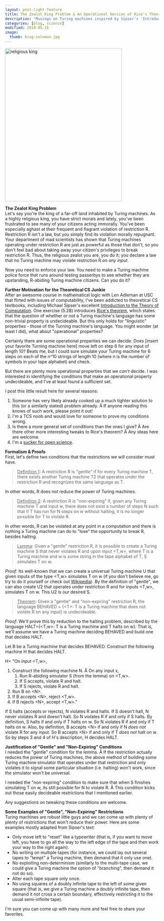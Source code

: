 ```yaml
---
layout: post-light-feature
title: The Zealot King Problem & An Operational Version of Rice's Theorem
description: "Musings on Turing machines inspired by Sipser's 'Introduction to the Theory of Computation.'"
categories: [blog, science]
modified: 2010-05-15
image:
  thumb: king-soloman.jpg
---
```

<img class="aligncenter size-full wp-image-680" title="religious king" src="http://djstrouse.com/images/king-solomon.jpg" alt="religious king" width="382" height="500" />

<strong>The Zealot King Problem</strong><br>
Let's say you're the king of a far-off land inhabited by Turing machines.  As a highly religious king, you have strict morals and lately, you've been frustrated to see many of your citizens acting immorally.  You've been especially aghast at their frequent and flagrant violation of restriction R. Restriction R isn't a law, but you simply find its violation morally repugnant.  Your department of mad scientists has shown that Turing machines operating under restriction R are just as powerful as those that don't, so you don't feel bad about taking away your citizen's privileges to break restriction R. Thus, the religious zealot you are, you do it; you declare a law that no Turing machine may violate restriction R <em>on any input</em>.

Now you need to enforce your law.  You need to make a Turing machine police force that runs around testing passerbys to see whether they are upstanding, R-abiding Turing machine citizens.  Can you do it?

<strong>Further Motivation for the Theoretical CS Junkie</strong><br>
After an awesome course in mathematical logic with Len Adleman at USC that flirted with issues of computability, I've been addicted to theoretical CS textbooks, including Michael Sipser's excellent <a href="http://www.goodreads.com/book/show/400716.Introduction_to_the_Theory_of_Computation_Second_Edition">Introduction to the Theory of Computation</a>.  One exercise (5.28) introduces <a href="http://en.wikipedia.org/wiki/Rice's_theorem">Rice's theorem</a>, which states that the question of whether or not a Turing machine's language has some non-trivial property is undecideable.  But this only holds for "linguistic" properties - those of the Turning machine's language.  You might wonder (at least I did), what about "operational" properties?

Certainly there are some operational properties we can decide.  Does [insert your favorite Turning machine here] move left on step 6 for any input of length 10?  Beats me, but I could sure simulate your Turing machine for 6 steps on each of the n^10 strings of length 10 (where n is the number of symbols in your tape alphabet) and check.

But there are plenty more operational properties that we <em>can't</em> decide.  I was interested in identifying the conditions that make an operational property undecideable, and I've at least found a sufficient set.

I post this little result here for several reasons:
<ol>
	<li>Someone has very likely already cooked up a much tighter solution to this (or a similarly stated) problem already. Â If anyone reading this knows of such work, please point it out!</li>
	<li>I'm a TCS noob and would love for someone to prove my conditions wrong.</li>
	<li>Is there a more general set of conditions than the ones I give? Â Are there other more interesting tweaks to Rice's theorem? Â Any ideas here are welcome.</li>
	<li>I'm a <a href="http://www.thisiscolab.org/">sucker for open science</a>.</li>
</ol>
<strong>Formalism & Proofs</strong><br>
First, let's define two conditions that the restrictions we will consider must have.
<blockquote><span style="text-decoration: underline;">Definition 1</span>: A restriction R is "gentle" if for every Turing machine T, there exists another Turing machine T2 that operates under the restriction R and recognizes the same language as T.</blockquote>
In other words, R does not reduce the power of Turing machines.
<blockquote><span style="text-decoration: underline;">Definition 2</span>: A restriction R is "non-expiring" if, given any Turing machine T and input w, there does not exist a number of steps N such that if T has run for N steps on w without halting, it is no longer possible for T to violate R.</blockquote>
In other words, R can be violated at any point in a computation and there is nothing a Turing machine can do to "lose" the opportunity to break R, besides halting.
<blockquote><span style="text-decoration: underline;">Lemma</span>:  Given a "gentle" restriction R, it is possible to create a Turing machine S that never violates R and upon input &lt;T,w&gt;, where T is a Turing machine and w is some string in the tape alphabet of T, S simulates T on w.</blockquote>
<em>Proof</em>:
Its well-known that we can create a universal Turing machine U that given inputs of the type &lt;T,w&gt; simulates T on w (if you don't believe me, go try to do it yourself or check out <a href="http://en.wikipedia.org/wiki/Universal_Turing_machine">Wikipedia</a>).  By the definition of "gentle", we can also create U2 that operates under restriction R and for inputs &lt;T,w&gt;, simulates T on w. This U2 is our desired S.
<blockquote><span style="text-decoration: underline;">Theorem</span>: Given a "gentle" and "non-expiring" restriction R, the language BEHAVED = {&lt;T&gt;: T is a Turing machine that does not violate R on any input} is undecideable.</blockquote>
<em>Proof</em>:
We'll prove this by reduction to the halting problem, described by the language HALT={&lt;T,w&gt;: T is a Turing machine and T halts on w}.  That is, we'll assume we have a Turing machine deciding BEHAVED and build one that decides HALT.

Let B be a Turing machine that decides BEHAVED.  Construct the following machine H that decides HALT.

H= "On input &lt;T,w&gt;,
<ol>
	<li>Construct the following machine N. Â On any input x,
<ol>
	<li>Run R-abiding simulator S (from the lemma) on &lt;T,w&gt;.</li>
	<li>If S accepts, violate R and halt.</li>
	<li>If S rejects, violate R and halt.</li>
</ol>
</li>
	<li>Run B on &lt;N&gt;.</li>
	<li>If B accepts &lt;N&gt;, reject &lt;T,w&gt;.</li>
	<li>If B rejects &lt;N&gt;, accept &lt;T,w&gt;."</li>
</ol>
If S halts (accepts or rejects), N violates R and halts. If S doesn't halt, N never violates R and doesn't halt. So N violates R if and only if S halts. By definition, S halts if and only if T halts on w. So N violates R if and only if T halts on w. Also, by definition, B accepts &lt;N&gt; if and only if N <em>does not</em> violate R for any input. So B accepts &lt;N&gt; if and only if T <em>does not</em> halt on w. So by steps 3 and 4 of H's description, H decides HALT.

<strong>Justification of "Gentle" and "Non-Expiring" Conditions</strong><br>
I needed the "gentle" condition for the lemma. Â If the restriction actually reduces the power of Turing machines, the above method of building some Turing machine simulator that operates under that restriction and only violates it to signal some particular situation (i.e. halting) won't work, since the simulator won't be universal.

I needed the "non-expiring" condition to make sure that when S finishes simulating T on w, its still possible for N to violate R. Â This condition kicks out those easily decideable restrictions that I mentioned earlier.

Any suggestions on tweaking these conditions are welcome.

<strong>Some Examples of "Gentle", "Non-Expiring" Restrictions</strong><br>
Turing machines are robust little guys and we can come up with plenty of plenty of restrictions that won't reduce their power.  Here are some examples mostly adapted from Sipser's text:
<ul>
	<li>Only move left to "reset" like a typewriter (that is, if you want to move left, you have to go all the way to the left edge of the tape and then work your way to the right again).</li>
	<li>No writing on multiple tapes (for instance, we could lay out several tapes to "tempt" a Turing machine, then demand that it only use one).</li>
	<li>No exploiting non-determinism (similarly to the multi-tape case, we could give a Turing machine the option of "branching", then demand it not do so).</li>
	<li>Alter each tape square only once.</li>
	<li>No using squares of a doubly infinite tape to the left of some given square (that is, we give a Turing machine a doubly infinite tape, then demand it not cross a certain boundary, effectively restricting it to the usual semi-infinite tape).</li>
</ul>
I'm sure you can come up with many more and feel free to share your favorites.